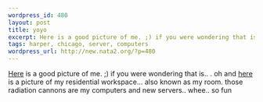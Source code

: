 ```yaml
--- 
wordpress_id: 480
layout: post
title: yoyo
excerpt: Here is a good picture of me. ;) if you were wondering that is.. . oh and here is a picture of my residential workspace... also known as my room. those radiation cannons are my computers and new servers.. whee.. so fun
tags: harper, chicago, server, computers
wordpress_url: http://new.nata2.org/?p=480
---
```

<a href="http://nata2.info/?path=pictures%2Fharper%2Fme&img=Chicago%20019.jpg">Here</a> is a good picture of me. ;) if you were wondering that is.. . oh and <a href="http://nata2.info/?path=pictures%2FIncoming&img=computers%20004.jpg">here</a> is a picture of my residential workspace... also known as my room. those radiation cannons are my computers and new servers.. whee.. so fun
